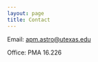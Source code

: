 ```yaml
---
layout: page
title: Contact
---
```


Email: [apm.astro@utexas.edu](mailto:apm.astro@utexas.edu)

Office: PMA 16.226
